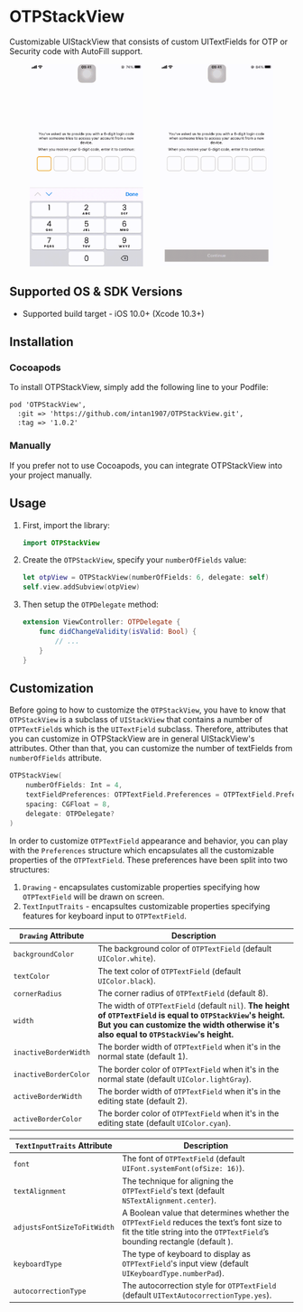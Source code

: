 # OTPStackView
Customizable UIStackView that consists of custom UITextFields for OTP or Security code with AutoFill support.

<p align="center" width="100%">
    <img src="images/basic_utility.gif" alt="Basic OTPStackView utility" title="Preview of the basic utility" width="40%" style="margin-right:5%" />
    <img src="images/autofill_from_message.gif" alt="AutoFill support" title="Preview of the AutoFill support" width="40%" />
</p>

## Supported OS & SDK Versions
- Supported build target - iOS 10.0+ (Xcode 10.3+)

## Installation
### Cocoapods
To install OTPStackView, simply add the following line to your Podfile:
```
pod 'OTPStackView', 
  :git => 'https://github.com/intan1907/OTPStackView.git', 
  :tag => '1.0.2'
```
### Manually
If you prefer not to use Cocoapods, you can integrate OTPStackView into your project manually.

## Usage
1. First, import the library:
    ```swift
    import OTPStackView
    ```
2. Create the `OTPStackView`, specify your `numberOfFields` value:
    ```swift
    let otpView = OTPStackView(numberOfFields: 6, delegate: self)
    self.view.addSubview(otpView)
    ```
3. Then setup the `OTPDelegate` method:
    ```swift
    extension ViewController: OTPDelegate {
        func didChangeValidity(isValid: Bool) {
            // ...
        }
    }
    ```

## Customization
Before going to how to customize the `OTPStackView`, you have to know that `OTPStackView` is a subclass of `UIStackView` that contains a number of `OTPTextField`s which is the `UITextField` subclass. Therefore, attributes that you can customize in OTPStackView are in general UIStackView's attributes. Other than that, you can customize the number of textFields from `numberOfFields` attribute.

```swift
OTPStackView(
    numberOfFields: Int = 4,
    textFieldPreferences: OTPTextField.Preferences = OTPTextField.Preferences(),
    spacing: CGFloat = 8,
    delegate: OTPDelegate?
)
```

In order to customize `OTPTextField` appearance and behavior, you can play with the `Preferences` structure which encapsulates all the customizable properties of the `OTPTextField`. These preferences have been split into two structures:
1. `Drawing` - encapsulates customizable properties specifying how `OTPTextField` will be drawn on screen.
2. `TextInputTraits` - encapsultes customizable properties specifying features for keyboard input to `OTPTextField`.

| `Drawing` Attribute  | Description           |
|----------------------|-----------------------|
| `backgroundColor`    | The background color of `OTPTextField` (default `UIColor.white`).
| `textColor`          | The text color of `OTPTextField` (default `UIColor.black`).
| `cornerRadius`       | The corner radius of `OTPTextField` (default 8).
| `width`              | The width of `OTPTextField` (default `nil`). **The height of `OTPTextField` is equal to `OTPStackView`'s height. But you can customize the width otherwise it's also equal to `OTPStackView`'s height.**
| `inactiveBorderWidth`| The border width of `OTPTextField` when it's in the normal state (default 1).
| `inactiveBorderColor`| The border color of `OTPTextField` when it's in the normal state (default `UIColor.lightGray`).
| `activeBorderWidth`  | The border width of `OTPTextField` when it's in the editing state (default 2).
| `activeBorderColor`  | The border color of `OTPTextField` when it's in the editing state (default `UIColor.cyan`).

| `TextInputTraits` Attribute  | Description           |
|------------------------------|-----------------------|
| `font`                       | The font of `OTPTextField` (default `UIFont.systemFont(ofSize: 16)`).
| `textAlignment`              |   The technique for aligning the `OTPTextField`'s text (default `NSTextAlignment.center`).
| `adjustsFontSizeToFitWidth`  | A Boolean value that determines whether the `OTPTextField` reduces the text’s font size to fit the title string into the `OTPTextField`’s bounding rectangle (default ).
| `keyboardType`               | The type of keyboard to display as `OTPTextField`'s input view (default `UIKeyboardType.numberPad`).
| `autocorrectionType`         | The autocorrection style for `OTPTextField` (default `UITextAutocorrectionType.yes`).